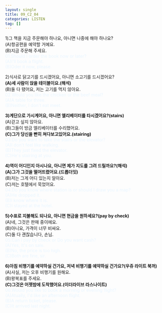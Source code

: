 ```yaml
---
layout: single
title: 09_C2_04
categories: LISTEN
tag: []
---
```


1)그 책을 지금 주문해야 하나요, 아니면 나중에 해야 하나요?   
(A)항공편을 예약할 거예요.   
(B)지금 주문해 주세요.   
<span style="color:#E8F5FF">
01.Should I order the book now or later?   
(A)I'll book a flight.   
(B)Oder it now, please.   
</span>
   
2)식사로 닭고기를 드시겠어요, 아니면 소고기를 드시겠어요?   
__(A)세 사람이 앉을 테이블이요.(해석)__   
(B)둘 다 됐어요, 저는 고기를 먹지 않아요.   
<span style="color:#E8F5FF">
02.Would you like the chicken or the beef meal?   
(A)A table for three.   
(B)Neither, I don't eat meet.   
</span>
   
__3)계단으로 가시계어요, 아니면 엘리베이터를 타시겠어요?(stairs)__   
(A)걷고 싶지 않아요.   
(B)그들이 방금 엘리베이터를 수리했어요.   
__(C)그가 당신을 빤히 쳐다보고있어요.(stairing)__   
<span style="color:#E8F5FF">
03.Do you want to take the stairs or the elevator?   
(A)I don't feel like walking.   
(B)They just fixed the elevator.   
(C)He's stairing at you.   
</span>
   
__4)역이 어디인지 아시나요, 아니면 제가 지도를 그려 드릴까요?(해석)__   
__(A)그가 그것을 떨어뜨렸어요.(드롭더잇)__   
(B)저는 그게 어디 있는지 알아요.   
(C)저는 호텔에서 묵었어요.   
<span style="color:#E8F5FF">
04.Do you know where station is or should I draw you a map?   
(A)He dropped it.   
(B)I know where it is.   
(C)I stayed at the hotel.   
</span>
   
__5)수표로 지불해도 되나요, 아니면 현금을 원하세요?(pay by check)__   
(A)네, 그것은 판매 중이에요.   
(B)아니요, 가격이 너무 비싸요.   
(C)둘 다 괜찮습니다, 손님.   
<span style="color:#E8F5FF">
05.Can I pay by check or Do you want cash?   
(A)Yes, It's on sale.   
(B)No, the price is too high.   
(C)Both are fine, sir.   
</span>
   
__6)아침 비행기를 예약하실 건가요, 저녁 비행기를 예약하실 건가요?(우쥬 라이트 북꺼)__   
(A)사실, 저는 오후 비행기를 원해요.   
(B)왕복표를 주세요.   
__(C)그것은 어젯밤에 도착했어요.(이더라이브 라스나이트)__   
<span style="color:#E8F5FF">
06.Would you like to book a morning or evening flight?   
(A)Atually, I'd like an afternoon flight.   
(B)A return ticket, please.   
(C)It arrived last night.   
</span>
